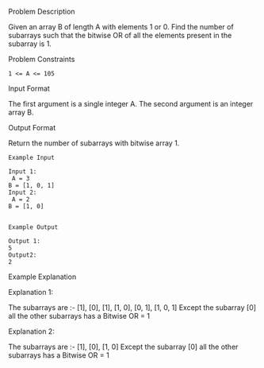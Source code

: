 Problem Description

Given an array B of length A with elements 1 or 0. Find the number of subarrays such that the bitwise OR of all the elements present in the subarray is 1.


Problem Constraints
    
    1 <= A <= 105


Input Format

The first argument is a single integer A.
The second argument is an integer array B.


Output Format

Return the number of subarrays with bitwise array 1.


    Example Input
    
    Input 1:
     A = 3
    B = [1, 0, 1]
    Input 2:
     A = 2
    B = [1, 0]
    
    
    Example Output
    
    Output 1:
    5
    Output2:
    2


Example Explanation

Explanation 1:

The subarrays are :- [1], [0], [1], [1, 0], [0, 1], [1, 0, 1]
Except the subarray [0] all the other subarrays has a Bitwise OR = 1

Explanation 2:

The subarrays are :- [1], [0], [1, 0]
Except the subarray [0] all the other subarrays has a Bitwise OR = 1